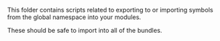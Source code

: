 This folder contains scripts related to exporting to or importing symbols from the global namespace into your modules.

These should be safe to import into all of the bundles.
